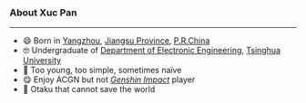 ### About Xuc Pan

---

- 😄 Born in [Yangzhou](http://www.yangzhou.gov.cn/), [Jiangsu Province](http://www.jiangsu.gov.cn/), [P.R.China](https://www.gov.cn/)
- 🤓 Undergraduate of [Department of Electronic Engineering](https://www.ee.tsinghua.edu.cn/), [Tsinghua University](https://www.tsinghua.edu.cn/)
- 🤪 Too young, too simple, sometimes naïve
- 😋 Enjoy ACGN but not [_Genshin Impact_](https://genshin.hoyoverse.com/) player
- 🥵 Otaku that cannot save the world
